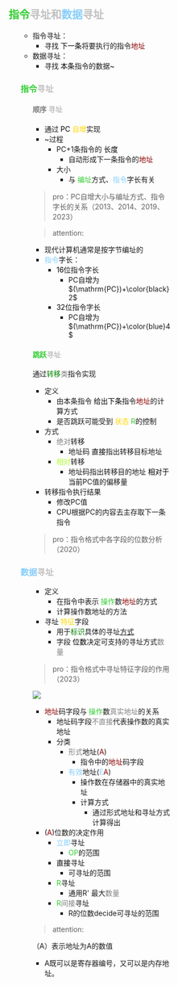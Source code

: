 <div style="float: left; width: 64%; padding: 1%;">

##  <span style="color: silver;"> <span style="color: LimeGreen;">指令</span>寻址和<span style="color: LightSkyBlue;">数据</span>寻址

<ul>

- 指令寻址：
  - 寻找 <span style="color: black;">下一条</span>将要执行的指令<span style="color: DarkRed;">地址
- 数据寻址：
  - 寻找 <span style="color: black;">本条</span>指令的数据~

</ul>

<ul>

###  <span style="color: LimeGreen;">指令</span><span style="color: silver;">寻址
<ul>

#### <span style="color: gray;">顺序 <span style="color: silver;">寻址
- 通过 <span style="color: black;">PC</span> <span style="color: Gold;">自增</span>实现
- ~过程
  - PC+1条指令的 <span style="color: black;">长度</span>
    - 自动形成下一条指令的<span style="color: DarkRed;">地址
  - 大小
    - 与 <span style="color: LimeGreen;">编址</span>方式、<span style="color: LightSkyBlue;">指令</span>字长有关
>pro：PC自增大小与编址方式、指令字长的关系（2013、2014、2019、2023）  

>attention: 
- 现代计算机通常是按字节编址的
- <span style="color: LightSkyBlue;">指令</span>字长：
  -  <span style="color: black;">16</span>位指令字长
      - PC自增为 $(\mathrm{PC})+\color{black}2$
  -  <span style="color: black;">32</span>位指令字长
       - PC自增为 $(\mathrm{PC})+\color{blue}4$

####  <span style="color: LimeGreen;">跳跃<span style="color: silver;">寻址
通过<span style="color: green;">转移</span><span style="color: gray;">类</span>指令实现
  - 定义
    - 由本条指令 <span style="color: black;">给出下条</span>指令<span style="color: DarkRed;">地址</span>的计算方式
    - 是否跳跃可能受到 <span style="color: Gold;">状态</span> <span style="color: LimeGreen;">R</span>的控制
  - 方式
    - <span style="color: gray;">绝对</span>转移
      - 地址码 <span style="color: black;">直接</span>指出转移目标地址
    -  <span style="color: GreenYellow;">相对</span>转移
        - 地址码指出转移目的地址 <span style="color: black;">相对于当前</span>PC值的偏移量
  - 转移指令执行结果
    - 修改PC值
    - CPU根据PC的内容去主存取下一条指令
>pro：指令格式中各字段的位数分析（2020）  

</ul>

### <span style="color: silver;"><span style="color: LightSkyBlue;">数据</span>寻址
<ul>

  - 定义
    - 在指令中表示 <span style="color: LimeGreen;">操作</span>数<span style="color: DarkRed;">地址</span>的方式
    - 计算操作数地址的方法
  - 寻址 <span style="color: Gold;">特征</span>字段
      - 用于<span style="color: green;">标识</span>具体的寻址<u>方式</u>
      - 字段 <span style="color: black;">位数</span>决定可支持的寻址方式<span style="color: gray;">数量

>pro：指令格式中寻址特征字段的作用（2023）  

![](https://cdn-mineru.openxlab.org.cn/model-mineru/prod/cc57f57875406369a446ee41b6e46ac9b01777329de41e632ddfab7ec83264fd.jpg)  

- <span style="color: DarkRed;">地址</span>码字段与 <span style="color: LimeGreen;">操作</span>数<span style="color: gray;">真实地址</span>的关系
  - 地址码字段<span style="color: gray;">不直接</span>代表操作数的真实地址
  - 分类
    - <span style="color: gray;">形式</span>地址(<span style="color: DarkRed;">A</span>)
      - 指令中的<span style="color: DarkRed;">地址</span>码字段
    - <span style="color: LightSkyBlue;">有效</span>地址(<span style="color: LightSkyBlue;">E</span><span style="color: DarkRed;">A</span>)
      - 操作数在存储器中的真实地址
      - 计算方式
        - 通过形式地址和寻址方式计算得出
- (<span style="color: DarkRed;">A</span>)位数的决定作用
  - <span style="color: LightSkyBlue;">立即</span>寻址
    -  <span style="color: LimeGreen;">OP</span>的范围
  -  <span style="color: black;">直接</span>寻址
      - 可寻址的范围
  -  <span style="color: LimeGreen;">R</span>寻址
     - 通用R' 最大<span style="color: gray;">数量</span>
  -  <span style="color: LimeGreen;">R</span><span style="color: gray;">间接</span>寻址
     - R的位数decide可寻址的范围
>attention: 

（A）表示地址为A的数值
- A既可以是寄存器编号，又可以是内存地址。

</ul>

</ul>

</ul>

<ul>

</div>
<div style="float: right; width: 26%; padding: 1%;">

</div>
<div style="clear: both;"></div>
